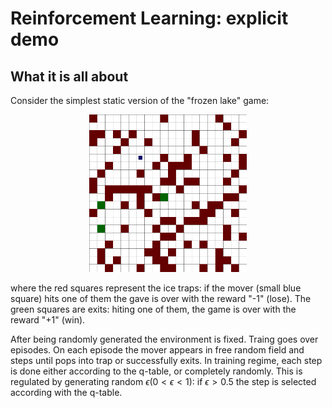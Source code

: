 # Reinforcement Learning: explicit demo

## What it is all about

Consider the simplest static version of the "frozen lake" game:

<p align="center">
  <img src="png/000000/0000.png" width=50% />
</p>

where the red squares represent the ice traps: if the mover (small blue square) hits one of them the gave is over with the reward "-1" (lose). The green squares are exits: hiting one of them, the game is over with the reward "+1" (win). 

After being randomly generated the environment is fixed. Traing goes over episodes. On each episode the mover appears in free random field and steps until pops into trap or successfully exits. In training regime, each step is done either according to the q-table, or completely randomly. This is regulated by generating random $\epsilon (0<\epsilon<1)$: if $\epsilon>0.5$ the step is selected according with the q-table.